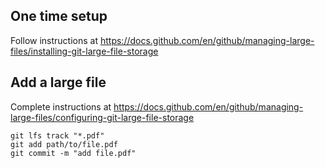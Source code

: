 
## One time setup
Follow instructions at https://docs.github.com/en/github/managing-large-files/installing-git-large-file-storage

## Add a large file
Complete instructions at https://docs.github.com/en/github/managing-large-files/configuring-git-large-file-storage
```
git lfs track "*.pdf"
git add path/to/file.pdf
git commit -m "add file.pdf"
```
